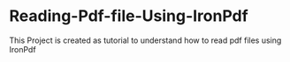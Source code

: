 # Reading-Pdf-file-Using-IronPdf
This Project is created as tutorial to understand how to read pdf files using IronPdf
